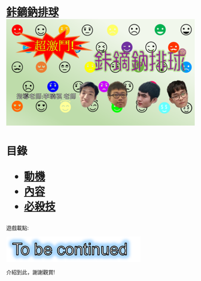 <html>
<head>
 <title>鉲鏑鈉排球</title>
  <style>
</style>
 </head>

<body>
<h1>
  <a href="https://jafarwu.github.io/"> 鉲鏑鈉排球</a>
 <img src="鉲鏑鈉封面.png">
 </h1>
 
  <p> </p>
 <h1>
 目錄
  
 <ul class="drop-down-menu">
  <a href="https://jafarwu.github.io/motivation/"> <li>動機</li> </a>
  <a href="https://jafarwu.github.io/content/"> <li>內容</li> </a>
  <a href="https://https://jafarwu.github.io/nirvana/"> <li>必殺技</li> </a>
  </ul>
</h1>

  <p> </p>
  遊戲載點:
   <p> </p>
<img src="ToBeContinued.png">  
   <p> </p>
   介紹到此，謝謝觀賞!
    
</body>
</html> 
